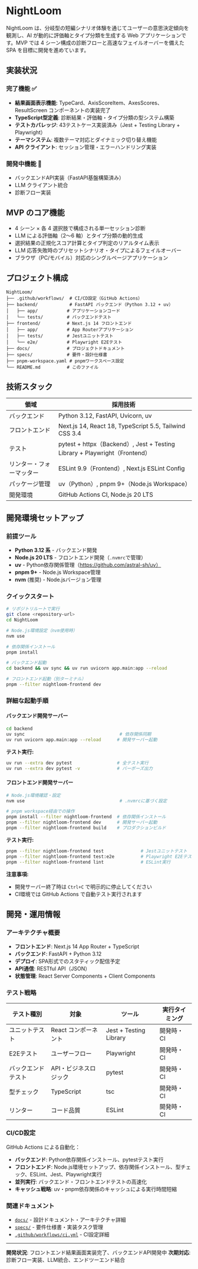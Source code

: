 # NightLoom

NightLoom は、分岐型の短編シナリオ体験を通じてユーザーの意思決定傾向を観測し、AI が動的に評価軸とタイプ分類を生成する Web アプリケーションです。MVP では 4 シーン構成の診断フローと高速なフェイルオーバーを備えた SPA を目標に開発を進めています。

## 実装状況
### 完了機能 ✅
- **結果画面表示機能**: TypeCard、AxisScoreItem、AxesScores、ResultScreen コンポーネントの実装完了
- **TypeScript型定義**: 診断結果・評価軸・タイプ分類の型システム構築
- **テストカバレッジ**: 43テストケース実装済み（Jest + Testing Library + Playwright）
- **テーマシステム**: 複数テーマ対応とダイナミック切り替え機能
- **API クライアント**: セッション管理・エラーハンドリング実装

### 開発中機能 🚧
- バックエンドAPI実装（FastAPI基盤構築済み）
- LLM クライアント統合
- 診断フロー実装

## MVP のコア機能
- 4 シーン × 各 4 選択肢で構成される単一セッション診断
- LLM による評価軸（2〜6 軸）とタイプ分類の動的生成
- 選択結果の正規化スコア計算とタイプ判定のリアルタイム表示
- LLM 応答失敗時のプリセットシナリオ・タイプによるフェイルオーバー
- ブラウザ（PC/モバイル）対応のシングルページアプリケーション

## プロジェクト構成
```text
NightLoom/
├── .github/workflows/  # CI/CD設定（GitHub Actions）
├── backend/            # FastAPI バックエンド（Python 3.12 + uv）
│   ├── app/           # アプリケーションコード
│   └── tests/         # バックエンドテスト
├── frontend/          # Next.js 14 フロントエンド
│   ├── app/           # App Routerアプリケーション
│   ├── tests/         # Jestユニットテスト
│   └── e2e/           # Playwright E2Eテスト
├── docs/              # プロジェクトドキュメント
├── specs/             # 要件・設計仕様書
├── pnpm-workspace.yaml # pnpmワークスペース設定
└── README.md          # このファイル
```

## 技術スタック
| 領域 | 採用技術 |
| --- | --- |
| バックエンド | Python 3.12, FastAPI, Uvicorn, uv |
| フロントエンド | Next.js 14, React 18, TypeScript 5.5, Tailwind CSS 3.4 |
| テスト | pytest + httpx（Backend）, Jest + Testing Library + Playwright（Frontend） |
| リンター・フォーマッター | ESLint 9.9（Frontend）, Next.js ESLint Config |
| パッケージ管理 | uv（Python）, pnpm 9+（Node.js Workspace） |
| 開発環境 | GitHub Actions CI, Node.js 20 LTS |

## 開発環境セットアップ

### 前提ツール
- **Python 3.12 系** - バックエンド開発
- **Node.js 20 LTS** - フロントエンド開発（`.nvmrc`で管理）
- **uv** - Python依存関係管理（https://github.com/astral-sh/uv）
- **pnpm 9+** - Node.js Workspace管理
- **nvm** (推奨) - Node.jsバージョン管理

### クイックスタート
```bash
# リポジトリルートで実行
git clone <repository-url>
cd NightLoom

# Node.js環境設定（nvm使用時）
nvm use

# 依存関係インストール
pnpm install

# バックエンド起動
cd backend && uv sync && uv run uvicorn app.main:app --reload

# フロントエンド起動（別ターミナル）
pnpm --filter nightloom-frontend dev
```

### 詳細な起動手順

#### バックエンド開発サーバー
```bash
cd backend
uv sync                                    # 依存関係同期
uv run uvicorn app.main:app --reload      # 開発サーバー起動
```

**テスト実行:**
```bash
uv run --extra dev pytest                 # 全テスト実行
uv run --extra dev pytest -v              # バーボーズ出力
```

#### フロントエンド開発サーバー
```bash
# Node.js環境確認・設定
nvm use                                    # .nvmrcに基づく設定

# pnpm workspace経由での操作
pnpm install --filter nightloom-frontend  # 依存関係インストール
pnpm --filter nightloom-frontend dev      # 開発サーバー起動
pnpm --filter nightloom-frontend build    # プロダクションビルド
```

**テスト実行:**
```bash
pnpm --filter nightloom-frontend test              # Jestユニットテスト
pnpm --filter nightloom-frontend test:e2e          # Playwright E2Eテスト
pnpm --filter nightloom-frontend lint              # ESLint実行
```

**注意事項:**
- 開発サーバー終了時は `Ctrl+C` で明示的に停止してください
- CI環境では GitHub Actions で自動テスト実行されます

## 開発・運用情報

### アーキテクチャ概要
- **フロントエンド**: Next.js 14 App Router + TypeScript
- **バックエンド**: FastAPI + Python 3.12
- **デプロイ**: SPA形式でのスタティック配信予定
- **API通信**: RESTful API（JSON）
- **状態管理**: React Server Components + Client Components

### テスト戦略
| テスト種別 | 対象 | ツール | 実行タイミング |
|------------|------|--------|----------------|
| ユニットテスト | React コンポーネント | Jest + Testing Library | 開発時・CI |
| E2Eテスト | ユーザーフロー | Playwright | 開発時・CI |
| バックエンドテスト | API・ビジネスロジック | pytest | 開発時・CI |
| 型チェック | TypeScript | tsc | 開発時・CI |
| リンター | コード品質 | ESLint | 開発時・CI |

### CI/CD設定
GitHub Actions による自動化：
- **バックエンド**: Python依存関係インストール、pytestテスト実行
- **フロントエンド**: Node.js環境セットアップ、依存関係インストール、型チェック、ESLint、Jest、Playwright実行
- **並列実行**: バックエンド・フロントエンドテストの高速化
- **キャッシュ戦略**: uv・pnpm依存関係のキャッシュによる実行時間短縮

### 関連ドキュメント
- [`docs/`](docs/) - 設計ドキュメント・アーキテクチャ詳細
- [`specs/`](specs/) - 要件仕様書・実装タスク管理
- [`.github/workflows/ci.yml`](.github/workflows/ci.yml) - CI設定詳細

---

**開発状況**: フロントエンド結果画面実装完了、バックエンドAPI開発中
**次期対応**: 診断フロー実装、LLM統合、エンドツーエンド結合
